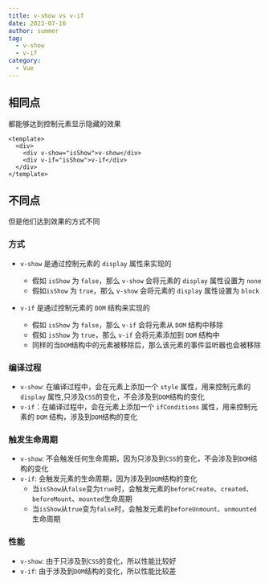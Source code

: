 ```yaml
---
title: v-show vs v-if
date: 2023-07-16
author: summer
tag:
  - v-show
  - v-if
category:
  - Vue
---
```


## 相同点

都能够达到控制元素显示隐藏的效果

```vue
<template>
  <div>
    <div v-show="isShow">v-show</div>
    <div v-if="isShow">v-if</div>
  </div>
</template>
```

## 不同点

但是他们达到效果的方式不同

### 方式

- `v-show` 是通过控制元素的 `display` 属性来实现的

  - 假如 `isShow` 为 `false`，那么 `v-show` 会将元素的 `display` 属性设置为 `none`
  - 假如`isShow` 为 `true`，那么 `v-show` 会将元素的 `display` 属性设置为 `block`

- `v-if` 是通过控制元素的 `DOM` 结构来实现的
  - 假如 `isShow` 为 `false`，那么 `v-if` 会将元素从 `DOM` 结构中移除
  - 假如 `isShow` 为 `true`，那么 `v-if` 会将元素添加到 `DOM` 结构中
  - 同样的当`DOM`结构中的元素被移除后，那么该元素的事件监听器也会被移除

### 编译过程

- `v-show`: 在编译过程中，会在元素上添加一个 `style` 属性，用来控制元素的 `display` 属性,只涉及`CSS`的变化，不会涉及到`DOM`结构的变化
- `v-if`：在编译过程中，会在元素上添加一个 `ifConditions` 属性，用来控制元素的 `DOM` 结构，涉及到`DOM`结构的变化

### 触发生命周期

- `v-show`: 不会触发任何生命周期，因为只涉及到`CSS`的变化，不会涉及到`DOM`结构的变化
- `v-if`: 会触发元素的生命周期，因为涉及到`DOM`结构的变化
  - 当`isShow`从`false`变为`true`时，会触发元素的`beforeCreate`、`created`、`beforeMount`、`mounted`生命周期
  - 当`isShow`从`true`变为`false`时，会触发元素的`beforeUnmount`、`unmounted`生命周期

### 性能

- `v-show`: 由于只涉及到`CSS`的变化，所以性能比较好
- `v-if`: 由于涉及到`DOM`结构的变化，所以性能比较差
